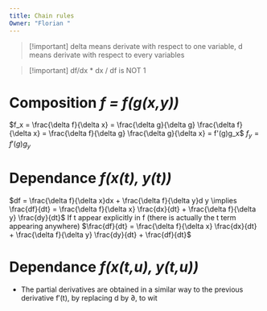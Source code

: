 ```yaml
---
title: Chain rules
Owner: "Florian "
---
```

> [!important] delta means derivate with respect to one variable, d means derivate with respect to every variables

> [!important] df/dx * dx / df is NOT 1
# Composition _f = f(g(x,y))_
$f_x = \frac{\delta f}{\delta x} = \frac{\delta g}{\delta g} \frac{\delta f}{\delta x} = \frac{\delta f}{\delta g} \frac{\delta g}{\delta x} = f'(g)g_x$
$f_y = f'(g)g_y$
# Dependance _f(x(t), y(t))_
$df = \frac{\delta f}{\delta x}dx + \frac{\delta f}{\delta y}d y \implies \frac{df}{dt} = \frac{\delta f}{\delta x} \frac{dx}{dt} + \frac{\delta f}{\delta y} \frac{dy}{dt}$
If t appear explicitly in f (there is actually the t term appearing anywhere)
$\frac{df}{dt} = \frac{\delta f}{\delta x} \frac{dx}{dt} + \frac{\delta f}{\delta y} \frac{dy}{dt} + \frac{df}{dt}$
# Dependance _f(x(t,u), y(t,u))_
- The partial derivatives are obtained in a similar way to the previous derivative f′(t), by replacing d by ∂, to wit